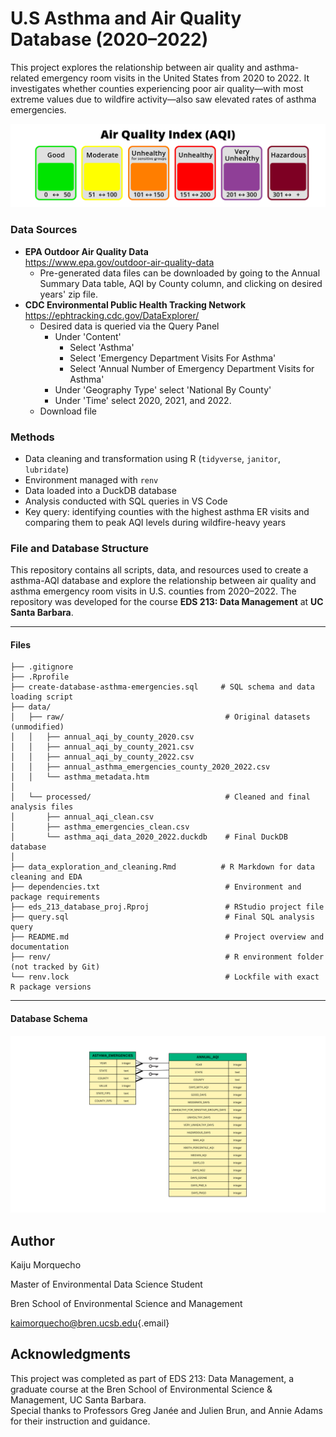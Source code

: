# U.S Asthma and Air Quality Database (2020–2022)

This project explores the relationship between air quality and asthma-related emergency room visits in the United States from 2020 to 2022. It investigates whether counties experiencing poor air quality—with most extreme values due to wildfire activity—also saw elevated rates of asthma emergencies.

![CDC's AQI Index diagram](images/aqi_scale.png)

### Data Sources

-   **EPA Outdoor Air Quality Data**\
    <https://www.epa.gov/outdoor-air-quality-data>
    -   Pre-generated data files can be downloaded by going to the Annual Summary Data table, AQI by County column, and clicking on desired years' zip file.
-   **CDC Environmental Public Health Tracking Network**\
    <https://ephtracking.cdc.gov/DataExplorer/>
    -   Desired data is queried via the Query Panel
        -   Under 'Content'
            -   Select 'Asthma'
            -   Select 'Emergency Department Visits For Asthma'
            -   Select 'Annual Number of Emergency Department Visits for Asthma'
        -   Under 'Geography Type' select 'National By County'
        -   Under 'Time' select 2020, 2021, and 2022.
    -   Download file

### Methods

-   Data cleaning and transformation using R (`tidyverse`, `janitor`, `lubridate`)
-   Environment managed with `renv`
-   Data loaded into a DuckDB database
-   Analysis conducted with SQL queries in VS Code
-   Key query: identifying counties with the highest asthma ER visits and comparing them to peak AQI levels during wildfire-heavy years

### File and Database Structure

This repository contains all scripts, data, and resources used to create a asthma-AQI database and explore the relationship between air quality and asthma emergency room visits in U.S. counties from 2020–2022. The repository was developed for the course **EDS 213: Data Management** at **UC Santa Barbara**.

------------------------------------------------------------------------

#### Files

```         
├── .gitignore
├── .Rprofile
├── create-database-asthma-emergencies.sql     # SQL schema and data loading script
├── data/
│   ├── raw/                                    # Original datasets (unmodified)
│   │   ├── annual_aqi_by_county_2020.csv
│   │   ├── annual_aqi_by_county_2021.csv
│   │   ├── annual_aqi_by_county_2022.csv
│   │   ├── annual_asthma_emergencies_county_2020_2022.csv
│   │   └── asthma_metadata.htm
│
│   └── processed/                              # Cleaned and final analysis files
│       ├── annual_aqi_clean.csv
│       ├── asthma_emergencies_clean.csv
│       └── asthma_aqi_data_2020_2022.duckdb    # Final DuckDB database
│
├── data_exploration_and_cleaning.Rmd          # R Markdown for data cleaning and EDA
├── dependencies.txt                            # Environment and package requirements
├── eds_213_database_proj.Rproj                 # RStudio project file
├── query.sql                                   # Final SQL analysis query
├── README.md                                   # Project overview and documentation
├── renv/                                       # R environment folder (not tracked by Git)
└── renv.lock                                   # Lockfile with exact R package versions
```

------------------------------------------------------------------------

#### Database Schema

![Database's schema](images/schema.png)

## Author

Kaiju Morquecho

Master of Environmental Data Science Student

Bren School of Environmental Science and Management

[kaimorquecho\@bren.ucsb.edu](mailto:kaimorquecho@bren.ucsb.edu){.email}

## Acknowledgments

This project was completed as part of EDS 213: Data Management, a graduate course at the Bren School of Environmental Science & Management, UC Santa Barbara.\
Special thanks to Professors Greg Janée and Julien Brun, and Annie Adams for their instruction and guidance.
